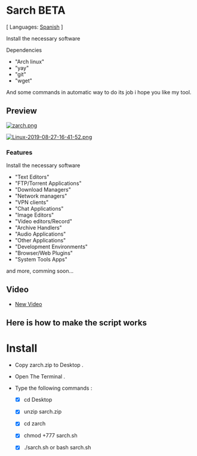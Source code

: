 # Sarch BETA

[ Languages: [Spanish](README.md) ]

Install the necessary software

Dependencies

* "Arch linux"
* "yay"
* "git"
* "wget"

And some commands in automatic way to do its job i hope you like my tool.

## Preview
[![zarch.png](https://i.postimg.cc/KjzFsYzW/zarch.png)](https://postimg.cc/8Jqq7NLd)

[![Linux-2019-08-27-16-41-52.png](https://i.postimg.cc/hv3w1fsP/Linux-2019-08-27-16-41-52.png)](https://postimg.cc/dZr4qQgz)

### Features

Install the necessary software

* "Text Editors"
* "FTP/Torrent Applications"
* "Download Managers"
* "Network managers"
* "VPN clients"
* "Chat Applications"
* "Image Editors"
* "Video editors/Record"
* "Archive Handlers"
* "Audio Applications"
* "Other Applications"
* "Development Environments"
* "Browser/Web Plugins"
* "System Tools Apps"

and more, comming soon...

## Video

* [New Video](https://youtu.be/yiPsz-suvcc)

## Here is how to make the script works

# Install

* Copy zarch.zip to Desktop .
* Open The Terminal .
* Type the following commands :

    - [X] cd Desktop
    - [X] unzip sarch.zip
    - [X] cd zarch
    - [X] chmod +777 sarch.sh
    - [X] ./sarch.sh  or  bash sarch.sh



